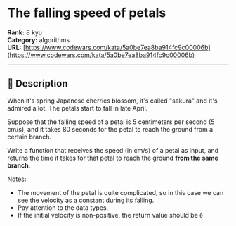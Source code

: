 # The falling speed of petals

**Rank:** 8 kyu  
**Category:** algorithms  
**URL:** [https://www.codewars.com/kata/5a0be7ea8ba914fc9c00006b](https://www.codewars.com/kata/5a0be7ea8ba914fc9c00006b)

---

## 📝 Description

When it's spring Japanese cherries blossom, it's called "sakura" and it's admired a lot. The petals start to fall in late April.

Suppose that the falling speed of a petal is 5 centimeters per second (5 cm/s), and it takes 80 seconds for the petal to reach the ground from a certain branch.

Write a function that receives the speed (in cm/s) of a petal as input, and returns the time it takes for that petal to reach the ground **from the same branch**.

Notes:
* The movement of the petal is quite complicated, so in this case we can see the velocity as a constant during its falling.
* Pay attention to the data types.
* If the initial velocity is non-positive, the return value should be `0`
